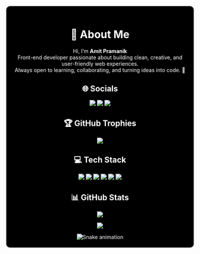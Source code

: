 <div align="center" style="background-color:#000000; color:#ffffff; padding:20px; border-radius:10px;">

<h1>💫 About Me</h1>
<p>Hi, I’m <strong>Amit Pramanik</strong> <br>Front-end developer passionate about building clean, creative, and user-friendly web experiences.<br>
Always open to learning, collaborating, and turning ideas into code. 🚀</p>

<h2>🌐 Socials</h2>
<p>
  <a href="https://www.instagram.com/ig_amitz__/">
    <img src="https://img.shields.io/badge/Instagram-%23E4405F.svg?logo=Instagram&logoColor=white" />
  </a>
  <a href="https://www.linkedin.com/feed/">
    <img src="https://img.shields.io/badge/LinkedIn-%230077B5.svg?logo=linkedin&logoColor=white" />
  </a>
  <a href="mailto:ardynamit@gmail.com">
    <img src="https://img.shields.io/badge/Email-D14836?logo=gmail&logoColor=white" />
  </a>
</p>

<h2>🏆 GitHub Trophies</h2>
<img src="https://github-profile-trophy.vercel.app/?username=alamimran613&theme=radical&no-frame=false&no-bg=false&margin-w=4" />

<h2>💻 Tech Stack</h2>
<p>
  <img src="https://img.shields.io/badge/html5-%23E34F26.svg?style=for-the-badge&logo=html5&logoColor=white" />
  <img src="https://img.shields.io/badge/css3-%231572B6.svg?style=for-the-badge&logo=css3&logoColor=white" />
  <img src="https://img.shields.io/badge/javascript-%23323330.svg?style=for-the-badge&logo=javascript&logoColor=%23F7DF1E" />
  <img src="https://img.shields.io/badge/react-%2320232a.svg?style=for-the-badge&logo=react&logoColor=%2361DAFB" />
  <img src="https://img.shields.io/badge/python-3670A0?style=for-the-badge&logo=python&logoColor=ffdd54" />
  <img src="https://img.shields.io/badge/github-%23121011.svg?style=for-the-badge&logo=github&logoColor=white" />
  <!-- Add more badges here -->
</p>

<h2>📊 GitHub Stats</h2>

<img src="https://github-readme-stats.vercel.app/api/top-langs/?username=ARDYN-1&theme=dark&hide_border=false&include_all_commits=false&count_private=false&layout=compact" />

<p>
  <img src="https://visitcount.itsvg.in/api?id=ARDYN-1&icon=0&color=0" />
</p>

<div align="center">
  <img src="https://profile-readme-generator.com/assets/snake.svg" alt="Snake animation" />
</div>

</div>
